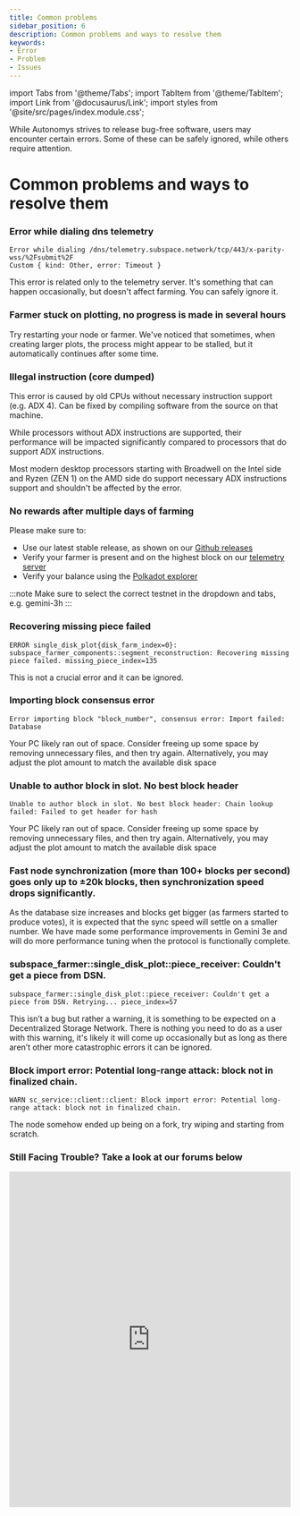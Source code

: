 ```yaml
---
title: Common problems
sidebar_position: 6
description: Common problems and ways to resolve them
keywords:
- Error
- Problem
- Issues
---
```



import Tabs from '@theme/Tabs';
import TabItem from '@theme/TabItem';
import Link from '@docusaurus/Link';
import styles from '@site/src/pages/index.module.css';


While Autonomys strives to release bug-free software, users may encounter certain errors. Some of these can be safely ignored, while others require attention.


# Common problems and ways to resolve them


### Error while dialing dns telemetry

```
Error while dialing /dns/telemetry.subspace.network/tcp/443/x-parity-wss/%2Fsubmit%2F
Custom { kind: Other, error: Timeout }
```
This error is related only to the telemetry server. It's something that can happen occasionally, but doesn't affect farming. You can safely ignore it.


### Farmer stuck on plotting, no progress is made in several hours
Try restarting your node or farmer. We've noticed that sometimes, when creating larger plots, the process might appear to be stalled, but it automatically continues after some time.


### Illegal instruction (core dumped)


This error is caused by old CPUs without necessary instruction support (e.g. ADX 4). Can be fixed by compiling software from the source on that machine.


While processors without ADX instructions are supported, their performance will be impacted significantly compared to processors that do support ADX instructions.


Most modern desktop processors starting with Broadwell on the Intel side and Ryzen (ZEN 1) on the AMD side do support necessary ADX instructions support and shouldn't be affected by the error.


### No rewards after multiple days of farming


Please make sure to:
- Use our latest stable release, as shown on our [Github releases](https://github.com/autonomys/space-acres/releases)
- Verify your farmer is present and on the highest block on our [telemetry server](https://telemetry.subspace.network/)
- Verify your balance using the [Polkadot explorer](https://polkadot.js.org/apps/?rpc=wss%3A%2F%2Frpc-0.gemini-3h.subspace.network%2Fws#/explorer)

:::note
Make sure to select the correct testnet in the dropdown and tabs, e.g. gemini-3h
:::


### Recovering missing piece failed


```
ERROR single_disk_plot{disk_farm_index=0}:
subspace_farmer_components::segment_reconstruction: Recovering missing piece failed. missing_piece_index=135
```


This is not a crucial error and it can be ignored.


### Importing block consensus error


```
Error importing block "block_number", consensus error: Import failed: Database
```


Your PC likely ran out of space. Consider freeing up some space by removing unnecessary files, and then try again. Alternatively, you may adjust the plot amount to match the available disk space


### Unable to author block in slot. No best block header


```
Unable to author block in slot. No best block header: Chain lookup failed: Failed to get header for hash
```


Your PC likely ran out of space. Consider freeing up some space by removing unnecessary files, and then try again. Alternatively, you may adjust the plot amount to match the available disk space


### Fast node synchronization (more than 100+ blocks per second) goes only up to ±20k blocks, then synchronization speed drops significantly.


As the database size increases and blocks get bigger (as farmers started to produce votes), it is expected that the sync speed will settle on a smaller number. We have made some performance improvements in Gemini 3e and will do more performance tuning when the protocol is functionally complete.


### subspace_farmer::single_disk_plot::piece_receiver: Couldn't get a piece from DSN.


```
subspace_farmer::single_disk_plot::piece_receiver: Couldn't get a piece from DSN. Retrying... piece_index=57
```


This isn’t a bug but rather a warning, it is something to be expected on a Decentralized Storage Network. There is nothing you need to do as a user with this warning, it's likely it will come up occasionally but as long as there aren’t other more catastrophic errors it can be ignored.


### Block import error: Potential long-range attack: block not in finalized chain.


```
WARN sc_service::client::client: Block import error: Potential long-range attack: block not in finalized chain.
```
The node somehow ended up being on a fork, try wiping and starting from scratch.

### Still Facing Trouble? Take a look at our forums below

<iframe src="https://forum.autonomys.xyz/search?expanded=false&q=tags%3Afaq%20order%3Alatest" width="100%" height="600px" frameborder="0" scrolling="auto"></iframe>

